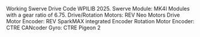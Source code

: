 Working Swerve Drive Code WPILIB 2025.
Swerve Module: MK4I Modules with a gear ratio of 6.75.
Drive/Rotation Motors: REV Neo Motors
Drive Motor Encoder: REV SparkMAX integrated Encoder
Rotation Motor Encoder: CTRE CANcoder
Gyro: CTRE Pigeon 2
